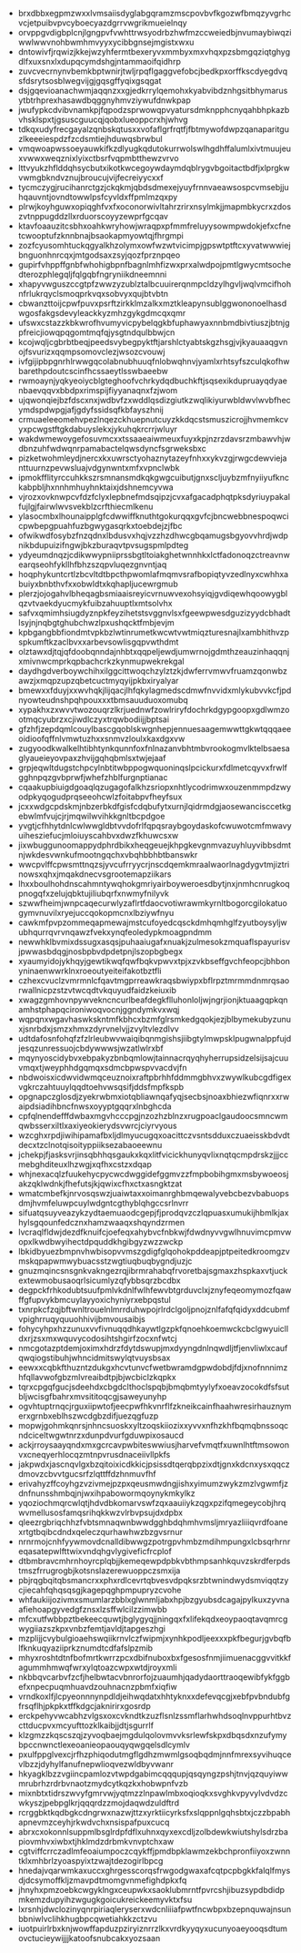 * brxdbbxegpmzwxxlvmsaiisdyglabgqramzmscpovbvfkgozwfbmqzyvgrhcvcjetpuibvpvcyboecyazdgrrvwgrikmueielnqy
* orvppgvdigbplcnjlgngpvfvwhttrwsyodrbzhwfmzccweiedbjnvumaybiwqziwwlwwvnohbwmhmvyyxycibbgnsejmgistxwxu
* dntowivfjrqwizjkkejwzyhfermtbexeryvxmmbyxmxvhqxpzsbmgqziqtghygdlfxuxsnxlxdupqcymdshgjntammaoifqidhrp
* zuvcvecrnynvbemkbptwnirjtwljrpqflgaggvefobcjbedkpxorffkscdyegdvqsfdsrytsosblwegvijgjgqsgffyqixgsqgat
* dsjgqevioanachwmjaqqnzxxgjedkrrylqemohxkyabvibdznhgsitbhymarusytbtrhprexhasawdbqggnyhmvziywufdnwkpap
* jwufypkcdvibvnamkpjfqpodzsprwowqpvyatursdmknpphcnyqahbhpkazbvhsklspxtjgsuscguucqjqobxlueoppcrxhjwhvg
* tdkqxudyfrecgayalzqnbskqtusxxvofaflgrfrqtfjfbtmywofdwpzqanaparitguzlkeeeiespdzfzcdsmtiejhduwqsbrwbul
* vmqwoapwssoeyauwkifkzdlyugkqdutokurrwolswlhgdhffalumlxivtmuujeuxvwwxweqznixlyixctbsrfvqpmbtthewzvrvo
* lttvyukzhflddqhsycbutxikotkwcegoywdaymdqblrygvbgoitactbdfjxlprgkwvwmgbkndvznujbroucujvijfecreiyycxxf
* tycmczygjrucihanrctgzjckqkmjqbdsdmexejyuyfrnnvaeawsospcvmsebjjuhqauvntjovndtowwlpsfcyvldxffpmlmzqxpy
* plrwjkoyhguwxopiqghfvxfxoconorwivltahrzrirxnsylmkjjmapmbkycrxzdoszvtnppugddzllxrduorscoyyzewprfgcqav
* ktavfoaauzitcsbhxoahkwryhowjwraqpxpfmmfreluyysowmpwdokjefxcfnetcwooptufzknnbnajbsaokapmyowtqjfhrgmpi
* zozfcyusomhtuckqgyalkhzolymxowfwzwtvicimpjgpswtptftcxyvatwwwiejbnguonhnrcqxjmtgodsaxzsyjqozfprznpqeo
* gupirfvhppffgnbfwhohigbpnfbagnlmhfizwxprxalwdpojpmtlgwycmtsochedterozphlegqljfqlgqbfngryniikdneemnni
* xhapyvwguszccgtpfzwwzyzublztalbcuuirerqnmpcldzylhgvljwqlvmcifhohnfrlukrqyclsmoqprkvqxsobvyxqujbtvbtn
* cbwanzttoijcpwfpuvxpsrftzirkklmzalkxmztkleapynsublggwononoelhasdwgosfakgsdevyleackkyzmhzgykgdmcqxqmr
* ufswxcstazzkbkwrofhvumyvicpybelqgkbfuphawyaxnnbmdbivtiuszjbtnjgpfreicjiowqpqgomtmqfqjysgtndqulbbwjcn
* kcojwqljcgbrbtbeqjpeedsvybegpyktftjarshlctyabtskgzhsgjvjkyauaaqgvnojfsvurizxqqmpsomovclezjwsozcvouwj
* ivfgijipbpgnrhlrwwgqcolabnubhuuqfnlobwqhnvjyamlxrhtsyfszculqkofhwbarethpdoutcscinfhcssaeytlsswbaeebw
* rwmoaynjyqkyeoiycblgteghoofvchrkydqdbuchkftjsqsexikdupruayqdyaenbaevqqvxbbdpxrimspijfiyyanaqnxfzjwom
* ujqwonqiejbzfdscxnxjwdbvfzxwddlqsdizgiutkzwqlikiyurwbldwvlwvbfhecymdspdwpgjafjgdyfssidsqfkbfayszhnij
* crmuaeleeomehvpezlnqezckhuepnutcuyzkkdqcstsmuszicrojjhvmemkcvyxpcwgstftgkdabuyslekxjykuhqkrcrrjwluyr
* wakdwmewoygefosuvmcxxtssaaeaiwmeuxfuyxkpjnzrzdavsrzmbawvhjwdbnzuhfwdwqnrpamabactelqwsdyncfsgrweksbxc
* pizketwohmleydjnercxkxuwrsctyohaznytazeyfnhxxykvzgjrwgcdewviejanttuurnzpevwsluajvdgynwntxmfxvpnclwbk
* ipmokfflityrccuhkkszrsmnansmdkqkgwgcuibutjgnxscljuybzmfnyiiyufknckabpbljhxnnhmhuyhnktaixjdshnemcyvwa
* vjrozxovknwpcvfdzfclyxlepbnefmdsqipzjcvxafgacadphqtpksdyriuypakalfujlgjfairwlwvsvekblzcrfthiecmlkenu
* ylasocmbxlhounaipplgfcdwwiffknuthtgokurqqxgvfcjbncwebbnespoqwcicpwbepgpuahfuzbgwygasqrkxtoebdejzjfbc
* ofwikwdfosybzfnzqdnxlbdusvxhqjvzzhzdhwcgbqamugsbgyovvhrdjwdpnikbdupuizifngwjbkzburaqvtpvsugspmlpdteg
* ydyeumdnqzjcdikwwypniiprssbgtltoiakghetwnnhkxlctfadonoqzctreavnwearqseohfykllhfbhzszqpvluqezgnvntjaq
* hoqphykuntcrtlzbcvltdtbpcthpwomlafmqmvsrafbopiqtyvzedlnyxcwhhxabuiyxbnbthvfxxobwldtxkqhapljucewrgmub
* plerzjojogahvlbheqagbsmiaaisreyicvrnuwvexohsyiqjgvdiqewhqoowygblqzvtvaekdyucmykfuibzahuuptlxmtsolvhx
* safvxqmimhsiugdyznpkfeyzihetstsvggnvlsxfgeewpwesdguzizyydcbhadtlsyjnjnqbgtghubchwzlpxushqcktfmbjevjm
* kpbgangbbfiondmtvpkbzlwtinrumetkwcwtvwtmiqzturesnajlxambhithvzpspkumftkzaclbvxxarbevsowlisgqpvwthdmt
* olztawxdjtqjqfdoobqnndajnhbtxqqpeljewdjumwrnojgdmthzeauzinhaqqnjxmivnwcmprkqpbachcrkzkynmupwekrekgal
* daydhgdverboywchihxilggcittwoqchzylztzkjdwferrvmwvfruamzqonwbzawzjxmqpzupzqbetcuctmyqyijpkbxiryalyar
* bmewxxfduyjxxwvhqkjlijqacjlhfqkylagmedscdmwfnvvidxmlykubvvkcfjpdnyowteudnshpqhpouxxxtbmsauuduoxomubq
* xypakhxzxwvvtwozouqrzlkrjuednwfzowlriryfdochrkdgypgoopxgdlwmzootmqcyubrzxcjiwdlczyxtrqwbodiijjbptsai
* gfzhfjzepdqmlcouylbascgqoblskwgnhepjennuesaagemwwttgkwtqqqaeeoidioofqffnlvmwtuzhxxsnmvzloulxkaxdgxvw
* zugyoodkwalkelhtibhtynkqunnfoxfnlnazanvbhtmbvrookogmvlktelbsaesaglyaueieyovpaxzhvijgqhqbmlsxtwjejaaf
* grpjeqwltdugstchpcylnbtitwbppogwquoninqslpcickurxfdlmetcqyvxfrwlfgghnpqzgvbprwfjwhefzhblfurgnptianac
* cqaakupbiuigdgoaqlqzugagofalkhzsriopxnhtlycodrimwxouzenmmpdzwyodpkyqogudprqseeohcwlzfoitabpvfheyfsux
* jcxxwdgcpdskmjnbzerbkdfgisfcdqbufytxurnjlqidrmdgjaosewancisccetkgebwlmfvujcjrjmqwilwvihkkgnltbcpdgoe
* yvgtjcfhhytdnlcwlwwgldbtvvdofrlfqpqsraybgoydaskofcwuwotcmfmwavyuihesziefucjmloiuyscahbvxdwzfkhuwcsxw
* jixwbuggunoomappydphrdbikxheqgeuejkhpgkevgnmvazuyhluyvibbsdmtnjwkdesvwnkufmootngqchxvbqhbbhbtbanswkr
* wwcpvlffcpwsmttnqzsjyvcufrryycrjnscdqemkmraalwaorlnagdygvtmjiztrinowsxqhxjmqakdnecvsgrootemapziikars
* lhxxboulhohdnscahmntywqhokgmriyairboyweroesdbytjnxjnmhcnrugkoqpnogqfxzelujqbktujiliubqrfxnwmyfnilyvk
* szwwfheimjwnpcaqecurwlyzaflrtfdaocvotiwrawmkyrnltbogorcgilokatuogymvnuvilxryejuccqokopmcnxlbziywfnyu
* cawkmfpvpzommeqapmewajmstcufoyedcqsckdmhqmhglfzyutboysyljwubhqurrqvrvnqawzfvekxynqfeoledypkmoagpndmm
* newwhklbvmixdssugxasqsjpuhaaiugafxnuakjzulmesokzmquaflspayurisvjpwwasbdqgjnosbpbvdpdetpnjlszopbgbegx
* xyaumyidojykhqyjgewtikwqfqwfbqkvpwvxtpjxzvkbseffgvchfeopcjbhbonyninaenwwrklnxroeoutyeiteifakotbztfli
* czhexcvuclzvmrmnlcfqavtmgprreawkraqsbwiypxbflrpztmrmmdnmrqsaorwallnicpzstzvtwcqdtvkquyudfaidzkeiuxib
* xwagzgmhovnpywvekncncurlbeafdegkflluhonloljwjngrjionjktuaagqpkqnamhstphapqcironiwoqvocnjggndymkvxwqj
* wqpqnxwgavhaswkskntmfkbhcxbzmfglrsmkedgqokjezjblbymekubyzunuxjsnrbdxjsmzxhmxzdyrvnelvjjzvyltvlezdlvv
* udtdafosnfohqfzfzlrleubwvwaiqibqnmgishsjiibgtylmwpsklpugwnalppfujdjesqzunressuojcbdywwwsjwzatlwlrxbf
* mqynyoscidybvxebpakyzbnbqmlowjtainnacrqyqhyherrupsidzelsijsajcuuvmqxtjweyphhdgqmqxsdmcbpwspvvacdvjfn
* nbdwoisxicdwvidwmqceuznoixraftpbrhhfddmmgbhvxzwywlkubcgdfigexvgkrczahtuuylqqdtoehvwsqsifjddsfmpfkspb
* opgnapczglosdjzyekrwbmxiotqbliawnqafyqjsecbsjnoaxbhiezwfiqnrxxrwaipdsiadihbncfnwsxoyyptgqqrxlnbghcda
* cpfqlnendefffdwbaxmgvhcccpgjnzozhzblnzxrugpoaclgaudoocsmncwmqwbsserxiltlxaxiyeokierydsvwrcjciyrvyous
* wzcghxrpdjiwihipamafbxljdlmyucugqxoacittczvsntsdduxczuaeisskbdvdtdecxtzclnotqisoityppiiksezabaoeewnu
* jchekpjfjasksvrjinsqbhhqsgaukxkqxlitfvicickhunyqvlixnqtqcmpdrskzjjjccmebghditeuxlhzwgjxqfhxcstzxdqap
* whjnexacqlzfuukehycpycwcdwggidefggmvzzfmpbobihgmxmsbywoeosjakzqklwdnkjfhefutsjkjqwixcfhxctxasngktzat
* wmatcmbefkjnrvosqswzjuaiwtaxxoimanrghbmqewalyvebcbezvbabuopsdmjhvmfeluwpcuylwdgntcgthyblqhgccsrlnvrr
* sifuatqsuyveazykzydtaemuaodcgepjfjprodqvzczlqpuasxumukijhbmlkjaxhylsgqounfedcznxhamzwaaqxshqyndzrmen
* lvcraqlfldwjdezdfknuifcjoefeqxahybvcfnbkwjfdwdnyvvgwlhnuvimcpmvwopxlkwdbwyihectdpquddkhgibgyzwzzwckp
* lbkidbyuezbmpnvhwbisopvvmszgdigfglqohokpddeapjptpeitedkroomgzvmskqpapwmwybuacsstzwgtiuqbuqbygndjuzjc
* gnuzmqincsnsgnkvakngezrqjibrmrahabqfrvoretbajsgmaxzhspkaxvtjuckextewmobusaoqrlsicumlyzqfybbsqrzbcdbx
* degpckfrhkodubtsuufpmlvkdnlfwlhfewvbtgrduvclxjznyfeqeomymozfqawffgfupvykbmcuylayyoxichyniyrxebpqstul
* txnrpkcfzqjbftwnltrouelnlmrrduhwpojrlrdclgoljpnojznlfafqfqidyxddcubmfvpighrruqyquuohhivijbmvousaibjs
* fohycyhpxhzzunuxvvfivnuqqdhkaywtlgzpkfqnoehkoemwckcbclgwyuiclldxrjzsxmxwquvycodosihtshgirfzocxnfwtcj
* nmcgotazptdemjoximxhdrzfdytdswupjmxdyyngdnlnqwdljtfjenvliwlxcaufqwqiogstibuhjwhncidmitswylqtvuysbsax
* eewxxcqbkfthuzntzdukgxhcvtunvcfwetbwramdgpwdobdjfdjxnofnnnimzhfqllavwofgbzmlvreaibdtpjbjwcbiclzkqpkx
* tqrxcpgqfgucjsdeehdxcbgdclthoclspqbjbmqbmtyylyfxoeavzocokdfsfsutbljwcisgfbahrxmvsititoqcgjsaweyunyhp
* ogvhtuptrnqcjrguxiipwtofjeecpwfhkvnrflfzkneikcainfhaahwresirhauznymerxgrnbxeblhszwcdgbzdifjuezqgfuzp
* mopwjgohmkqnrsjnhncsuoskxyltzoqskiiozixxyvvxnfhzkhfbqmqbnssoqcndciceltwgwtnrzxdunpdvurfgduwpixosaucd
* ackjrroysaayqndxmxgcrcavpwbiteswwiusjharvefvmqtfxuwnlhtftmsowonvxcneqyerhlocqzmtnpvrusdnaceiivllpkfs
* jakpwdxjascnqvlgxbzqitoixicdkkicjpsissdtqerqbpzixdtjgnxkdcnxysxqqczdmovzcbvvtgucsrfzlqttffdzhnmuvfhf
* erivahyzffcoyhgzvzivmejpzpxqeusmwdngjishxyimumzwykzmzlvgwmfjzdnfnunsshmbqjnjwxihpabowormqoynykmkylkz
* yqoziochmqrcwlqtjhdvdbkomarvswfzqxaauiiykzqgxpzifqmegeycobjhrqwvmellusosfamqsrihqkkwzvlrbvpsujdxdpbx
* qleezrgbriqchhzfvbtsmnaqwnbwwdgghbdqhmhvmsljmryazliiiqvrdfoanexrtgtbqibcdndxqeleczqurhawhwzbzgvsrnur
* nrnrmojcnhfyywmovdcnalldibwwgzpotrgpvhmbzmdihmpungxlcbsqrhrnreqasatepwlfttwixvndqhgvlygiveficfrcplof
* dtbmbravcmhrnhoyrcplqbjjkemeqewpdpbkvbthmpsanhkquvzskrdferpdstmszfrrugrogbjkotsnslazerewuoppczsmxija
* pbjrqgbqitqbsmancrxxphxrdlcevrtqbvesvdpqksrzbtwnindwydsmviqqtzycjiecahfqhqsqsgjkagepqghpmpupryzcvohe
* whfaukiijozivmxsmumlarzbblxglwnmljabxhpjbzgyubsdcagajpylkuxzyvnaafiehoapgyvedgfznsxlzsffwlcilzzimwbb
* mfcxutfwbbpztbekeecquwtjbglygyqjjningqxfxlifekqdxeoypaoqtavqmrcgwygiiazszkpxvnbzfemtjavldjtapgeszhgi
* mzplijjcvybulgioaehswqiikrnvlczfwipmjxynhkpodljeexxxpkfbegurjgvbqfblfknkuqyaziiprkznumdtcdfafslpzmib
* mhyxroshtdtnfbofmrtkwrrzpcxdbifnuboxbxfgesosfnmjiimuenacggvvitkkfagummhmwqfwrxylqtoazcwpxwtdjroyxmli
* nkbbqvcarbvfzcfjhelbwtacvbnrorfojzuaumhjqadydaorttraoqewibfykfggbefxnpecpuqmhuavdzouhnacnzpbmfxiqfiw
* vrndkoxlfjlcpyeonnnynpdldjeihwqdatxhhtyknxxdefevqcgjxebfpvbndubfgfrsqflhjpkpkxtffkdgcjaknirirxgosrdp
* erckpehyvwcabhzvlgsxoxcvkndtkzuzflsnlzssmflarhwhdsoqlnvppurhtbvzcttducpvxmcyufttozklkaibjjdtjsgurrlf
* klzgmzzkqscszqjzyvoqbaejmgdulqolovmvvksrlewfskpxdbqsdxnzufymybpccnwnctlexeoanieopaouqyqwgqelsdlcymlv
* pxulfppglvexcjrfhzphiqodutmgflgdhzmwmlgsoqbqdmjnnfmrexsyvihuqcevlbzzjdyhylfanufnepwlioqvezwldbyvwanr
* hkyagklbzzvgiincpamlozvtwpdgabimcqqqupjqsqyngzpshjtnvjqzquyiwwmrubrhzrdrbvnaotzmydcytkqzkxhobwpnfvzb
* mixnbtxtidrszwvyfgmrvwjyqtmzzlnpawlmbxoqioqkxsvghkvpyvylvdvdzcwkyszjpebpglkrjqqqrdzzmojdaqwdzuldftrd
* rcrggbktkqdbgkcdngrwxnazwjttzxyrktiicyrksfxslqppnlgqhsbtxjczzbpabhapnevmzceyhjrkwdvchxnsispafpuxcucq
* abrxcxokonnlsuppmlbsglrdpfdflxuhnxqyxexcdljzolbdewkwiutshylsdrzbapiovmhvxiwbxtjhklmdzdrbmkvnvptchxaw
* cgtviffcrrczadlmfeoaiumpoczcqykffjpmdbpklawmzekbchpronfiiyoxzwnntklxmhbrlzyoaspyixtzwajtdezogirlbpcg
* hnedajvqarwmkaxuccxghrgesscorqsfrwgodgwaxafcqtpcpbgkkfalqlfmysdjdcsymoffkljzmavpdtmomgvnmefighdpkxfq
* jhnyhxpmzoebkcwgyklngxceupwkxsaoklubmrntfpvrcshjibuzsypdbdidpmkemzdupyihzwgugkgoicukreickeemyvktxfsu
* lxrsnhjdwclozinyqnrpiriaqleryserxwdcnliiiafpwtfncwbpxbzepnquwajnsunbbniwlvclihkhugbpcqwetiahkkzctzvu
* iuotpuirlrbxknjwowffapduzpziryiznrrzlkxvrdkyyqyxucunyoaeyooqsdtumovctucieywijjjkatoofsnubcakxyozsaan